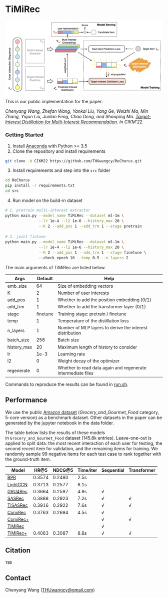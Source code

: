 # TiMiRec

![model](./log/_static/model.png)

This is our public implementation for the paper:

*Chenyang Wang, Zhefan Wang, Yankai Liu, Yang Ge, Weizhi Ma, Min Zhang, Yiqun Liu, Junlan Feng, Chao Deng, and Shaoping Ma. [Target-Interest Distillation for Multi-Interest Recommendation](). In CIKM'22.*

### Getting Started

1. Install [Anaconda](https://docs.conda.io/en/latest/miniconda.html) with Python >= 3.5
2. Clone the repository and install requirements

```bash
git clone -b CIKM22 https://github.com/THUwangcy/ReChorus.git
```

3. Install requirements and step into the `src` folder

```bash
cd ReChorus
pip install -r requirements.txt
cd src
```

4. Run model on the build-in dataset

```bash
# 1. pretrain multi-interest extractor
python main.py --model_name TiMiRec --dataset ml-1m \
               --lr 1e-4 --l2 1e-6 --history_max 20 \
               --K 2 --add_pos 1 --add_trm 1 --stage pretrain

# 2. joint fintune
python main.py --model_name TiMiRec --dataset ml-1m \
               --lr 1e-4 --l2 1e-6 --history_max 20 \
               --K 2 --add_pos 1 --add_trm 1 --stage finetune \
               --check_epoch 10 --temp 0.5 --n_layers 2
```

The main arguments of TiMiRec are listed below.

| Args        | Default  | Help                                                         |
| ----------- | -------- | ------------------------------------------------------------ |
| emb_size    | 64       | Size of embedding vectors                                    |
| K           | 2        | Number of user interests                                     |
| add_pos     | 1        | Whether to add the position embedding (0/1)                  |
| add_trm     | 1        | Whether to add the transformer layer (0/1)                   |
| stage       | finetune | Training stage: pretrain / finetune                          |
| temp        | 1        | Temperature of the distillation loss                         |
| n_layers    | 1        | Number of MLP layers to derive the interest distribution     |
| batch_size  | 256      | Batch size                                                   |
| history_max | 20       | Maximum length of history to consider                        |
| lr          | 1e-3     | Learning rate                                                |
| l2          | 0        | Weight decay of the optimizer                                |
| regenerate  | 0        | Whether to read data again and regenerate intermediate files |

Commands to reproduce the results can be found in [run.sh](https://github.com/THUwangcy/ReChorus/blob/CIKM22/src/run.sh).

## Performance

We use the public [Amazon dataset](http://jmcauley.ucsd.edu/data/amazon/links.html) (*Grocery_and_Gourmet_Food* category, 5-core version) as a benchmark dataset. Other datasets in the paper can be generated by the jupyter notebook in the data folder. 

The table below lists the results of these models in `Grocery_and_Gourmet_Food` dataset (145.8k entries). Leave-one-out is applied to split data: the most recent interaction of each user for testing, the second recent item for validation, and the remaining items for training. We randomly sample 99 negative items for each test case to rank together with the ground-truth item.

| Model                                                                                           | HR@5   | NDCG@5 | Time/iter | Sequential | Transformer |
| ----------------------------------------------------------------------------------------------- | ------ | ------ | --------- | ---------- | ----------- |
| [BPR](https://github.com/THUwangcy/ReChorus/tree/CIKM22/src/models/general/BPR.py)              | 0.3574 | 0.2480 | 2.5s      |            |             |
| [LightGCN](https://github.com/THUwangcy/ReChorus/tree/CIKM22/src/models/general/LightGCN.py)    | 0.3713 | 0.2577 | 6.1s      |            |             |
| [GRU4Rec](https://github.com/THUwangcy/ReChorus/tree/CIKM22/src/models/sequential/GRU4Rec.py)   | 0.3664 | 0.2597 | 4.9s      | √          |             |
| [SASRec](https://github.com/THUwangcy/ReChorus/tree/CIKM22/src/models/sequential/SASRec.py)     | 0.3888 | 0.2923 | 7.2s      | √          | √           |
| [TiSASRec](https://github.com/THUwangcy/ReChorus/tree/CIKM22/src/models/sequential/TiSASRec.py) | 0.3916 | 0.2922 | 7.6s      | √          | √           |
| [ComiRec](https://github.com/THUwangcy/ReChorus/tree/CIKM22/src/models/sequential/ComiRec.py)   | 0.3763 | 0.2694 | 4.5s      | √          |             |
| [ComiRec+](https://github.com/THUwangcy/ReChorus/tree/CIKM22/src/models/sequential/TiMiRec.py)  |        |        |           | √          | √           |
| [TiMiRec](https://github.com/THUwangcy/ReChorus/tree/CIKM22/src/models/sequential/TiMiRec.py)   |        |        |           | √          |             |
| [TiMiRec+](https://github.com/THUwangcy/ReChorus/tree/CIKM22/src/models/sequential/TiMiRec.py)  | 0.4063 | 0.3087 | 8.8s      | √          | √           |

## Citation

```
TBD
```

## Contact

Chenyang Wang ([THUwangcy@gmail.com](mailto:THUwangcy@gmail.com))
